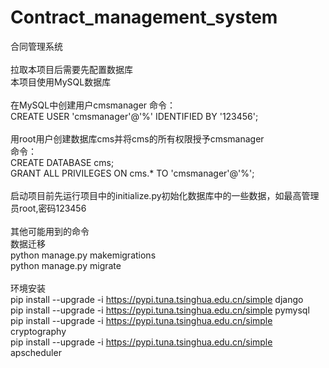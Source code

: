 # Contract_management_system
合同管理系统<br>
<br>
拉取本项目后需要先配置数据库<br>
本项目使用MySQL数据库<br>
<br>
在MySQL中创建用户cmsmanager
命令：<br>
CREATE USER 'cmsmanager'@'%' IDENTIFIED BY '123456';<br>
<br>
用root用户创建数据库cms并将cms的所有权限授予cmsmanager<br>
命令：<br>
CREATE DATABASE cms;<br>
GRANT ALL PRIVILEGES ON cms.* TO 'cmsmanager'@'%';<br>
<br>
启动项目前先运行项目中的initialize.py初始化数据库中的一些数据，如最高管理员root,密码123456<br>
<br>
其他可能用到的命令<br>
数据迁移<br>
python manage.py makemigrations<br>
python  manage.py migrate<br>
<br>
环境安装<br>
pip install --upgrade -i https://pypi.tuna.tsinghua.edu.cn/simple django <br>
pip install --upgrade -i https://pypi.tuna.tsinghua.edu.cn/simple pymysql <br>
pip install --upgrade -i https://pypi.tuna.tsinghua.edu.cn/simple cryptography <br>
pip install --upgrade -i https://pypi.tuna.tsinghua.edu.cn/simple apscheduler <br>

